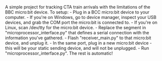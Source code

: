 A simple project for tracking CTA train arrivals with the limitations of the BBC micro:bit device.
To setup:
    - Plug in a BCC micro:bit device to your computer. 
        - If you're on Windows, go to device manager, inspect your USB devices, and grab the COM port the micro:bit is connected to.
        - If you're on Linux, scan /dev/tty for the micro:bit device.
        - Replace the segment in "microprocessor_interface.py" that defines a serial connection with the information you've gathered.
    - Flash "receiver_main.py" to that micro:bit device, and unplug it.
    - In the same port, plug in a new micro:bit device - this will be your static sending device, and will not be unplugged.
    - Run "microprocessor_interface.py". The rest is automatic!

    
